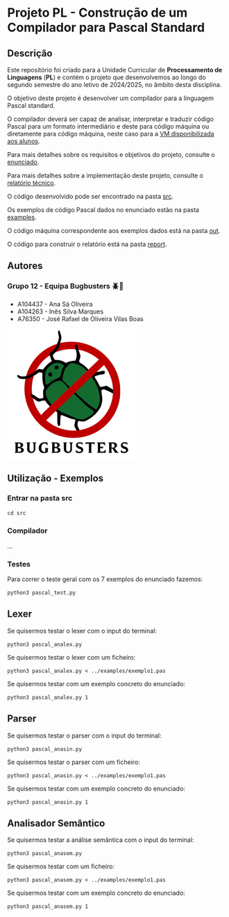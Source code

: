 # Projeto PL - Construção de um Compilador para Pascal Standard
## Descrição
Este repositório foi criado para a Unidade Curricular de **Processamento de Linguagens** (**PL**) e contém o projeto que desenvolvemos ao longo do segundo semestre do ano letivo de 2024/2025, no âmbito desta disciplina.

O objetivo deste projeto é desenvolver um compilador para a linguagem Pascal standard.

O compilador deverá ser capaz de analisar, interpretar e traduzir código Pascal para um formato
intermediário e deste para código máquina ou diretamente para código máquina, neste caso para a [VM
disponibilizada aos alunos](https://ewvm.epl.di.uminho.pt/).

Para mais detalhes sobre os requisitos e objetivos do projeto, consulte o [enunciado](Enunciado.pdf).

Para mais detalhes sobre a implementação deste projeto, consulte o [relatório técnico](Relatório.pdf).

O código desenvolvido pode ser encontrado na pasta [src](src).

Os exemplos de código Pascal dados no enunciado estão na pasta [examples](examples).

O código máquina correspondente aos exemplos dados está na pasta [out](out).

O código para construir o relatório está na pasta [report](report).

## Autores
### Grupo 12 - Equipa Bugbusters 🪲🚫
- A104437 - Ana Sá Oliveira
- A104263 - Inês Silva Marques
- A76350 - José Rafael de Oliveira Vilas Boas

![BUGBUSTERS](report/cover/Bugbusters.png)

## Utilização - Exemplos
### Entrar na pasta src
```
cd src
```

### Compilador

...

### Testes
Para correr o teste geral com os 7 exemplos do enunciado fazemos:
```
python3 pascal_test.py
```

## Lexer

Se quisermos testar o lexer com o input do terminal:
```
python3 pascal_analex.py
```

Se quisermos testar o lexer com um ficheiro:
```
python3 pascal_analex.py < ../examples/exemplo1.pas
```

Se quisermos testar com um exemplo concreto do enunciado:
```
python3 pascal_analex.py 1
```

## Parser

Se quisermos testar o parser com o input do terminal:
```
python3 pascal_anasin.py
```

Se quisermos testar o parser com um ficheiro:
```
python3 pascal_anasin.py < ../examples/exemplo1.pas
```

Se quisermos testar com um exemplo concreto do enunciado:
```
python3 pascal_anasin.py 1
```

## Analisador Semântico

Se quisermos testar a análise semântica com o input do terminal:
```
python3 pascal_anasem.py
```

Se quisermos testar com um ficheiro:
```
python3 pascal_anasem.py < ../examples/exemplo1.pas
```

Se quisermos testar com um exemplo concreto do enunciado:
```
python3 pascal_anasem.py 1
```